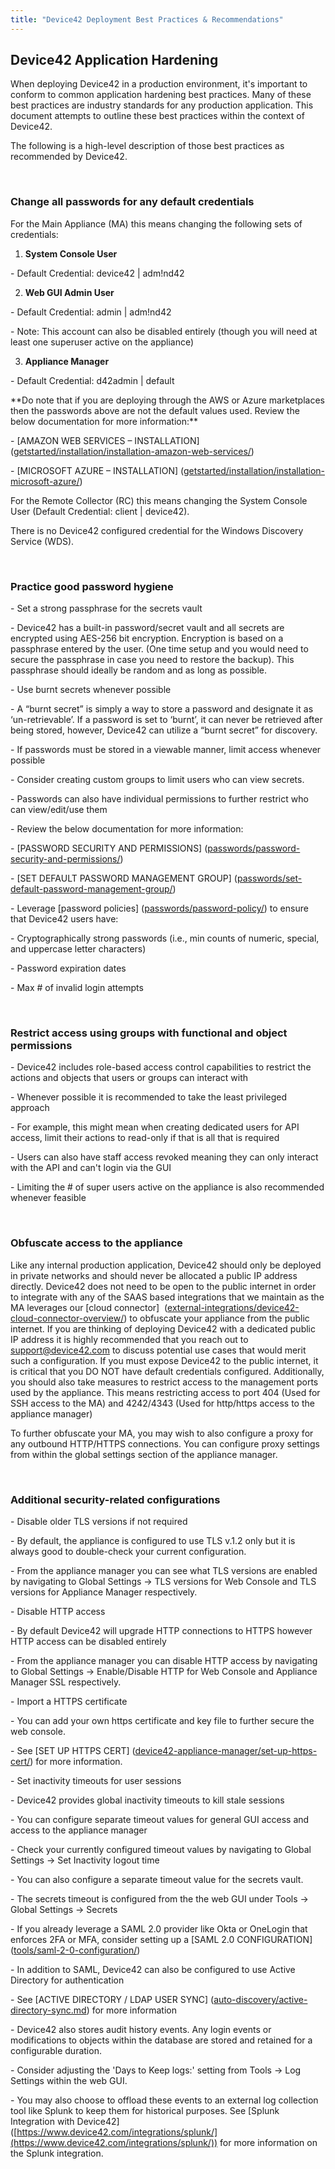 ```yaml
---
title: "Device42 Deployment Best Practices & Recommendations"
---
```


## Device42 Application Hardening

When deploying Device42 in a production environment, it's important to conform to common application hardening best practices. Many of these best practices are industry standards for any production application. This document attempts to outline these best practices within the context of Device42.

The following is a high-level description of those best practices as recommended by Device42.

 

### Change all passwords for any default credentials

For the Main Appliance (MA) this means changing the following sets of credentials:

1. **System Console User**

\- Default Credential: device42 | adm!nd42

2. **Web GUI Admin User**

\- Default Credential: admin | adm!nd42

\- Note: This account can also be disabled entirely (though you will need at least one superuser active on the appliance)

3. **Appliance Manager**

\- Default Credential: d42admin | default

\*\*Do note that if you are deploying through the AWS or Azure marketplaces then the passwords above are not the default values used. Review the below documentation for more information:\*\*

\- \[AMAZON WEB SERVICES – INSTALLATION\] ([getstarted/installation/installation-amazon-web-services/](getstarted/installation/installation-amazon-web-services.md))

\- \[MICROSOFT AZURE – INSTALLATION\] ([getstarted/installation/installation-microsoft-azure/](getstarted/installation/installation-microsoft-azure.md))

For the Remote Collector (RC) this means changing the System Console User (Default Credential: client | device42).

There is no Device42 configured credential for the Windows Discovery Service (WDS).

 

### Practice good password hygiene

\- Set a strong passphrase for the secrets vault

\- Device42 has a built-in password/secret vault and all secrets are encrypted using AES-256 bit encryption. Encryption is based on a passphrase entered by the user. (One time setup and you would need to secure the passphrase in case you need to restore the backup). This passphrase should ideally be random and as long as possible.

\- Use burnt secrets whenever possible

\- A “burnt secret” is simply a way to store a password and designate it as ‘un-retrievable’. If a password is set to ‘burnt’, it can never be retrieved after being stored, however, Device42 can utilize a “burnt secret” for discovery.

\- If passwords must be stored in a viewable manner, limit access whenever possible

\- Consider creating custom groups to limit users who can view secrets.

\- Passwords can also have individual permissions to further restrict who can view/edit/use them

\- Review the below documentation for more information:

\- \[PASSWORD SECURITY AND PERMISSIONS\] ([passwords/password-security-and-permissions/](administration/passwords/password-security-and-permissions.md))

\- \[SET DEFAULT PASSWORD MANAGEMENT GROUP\] ([passwords/set-default-password-management-group/](administration/passwords/set-default-password-management-group.md))

\- Leverage \[password policies\] ([passwords/password-policy/](administration/passwords/password-policy.md)) to ensure that Device42 users have:

\- Cryptographically strong passwords (i.e., min counts of numeric, special, and uppercase letter characters)

\- Password expiration dates

\- Max # of invalid login attempts

 

### Restrict access using groups with functional and object permissions

\- Device42 includes role-based access control capabilities to restrict the actions and objects that users or groups can interact with

\- Whenever possible it is recommended to take the least privileged approach

\- For example, this might mean when creating dedicated users for API access, limit their actions to read-only if that is all that is required

\- Users can also have staff access revoked meaning they can only interact with the API and can't login via the GUI

\- Limiting the # of super users active on the appliance is also recommended whenever feasible

 

### Obfuscate access to the appliance

Like any internal production application, Device42 should only be deployed in private networks and should never be allocated a public IP address directly. Device42 does not need to be open to the public internet in order to integrate with any of the SAAS based integrations that we maintain as the MA leverages our \[cloud connector\]  ([external-integrations/device42-cloud-connector-overview/](integration/external-integrations/device42-cloud-connector-overview.md)) to obfuscate your appliance from the public internet. If you are thinking of deploying Device42 with a dedicated public IP address it is highly recommended that you reach out to support@device42.com to discuss potential use cases that would merit such a configuration. If you must expose Device42 to the public internet, it is critical that you DO NOT have default credentials configured. Additionally, you should also take measures to restrict access to the management ports used by the appliance. This means restricting access to port 404 (Used for SSH access to the MA) and 4242/4343 (Used for http/https access to the appliance manager)

To further obfuscate your MA, you may wish to also configure a proxy for any outbound HTTP/HTTPS connections. You can configure proxy settings from within the global settings section of the appliance manager.

 

### Additional security-related configurations

\- Disable older TLS versions if not required

\- By default, the appliance is configured to use TLS v.1.2 only but it is always good to double-check your current configuration.

\- From the appliance manager you can see what TLS versions are enabled by navigating to Global Settings -> TLS versions for Web Console and TLS versions for Appliance Manager respectively.

\- Disable HTTP access

\- By default Device42 will upgrade HTTP connections to HTTPS however HTTP access can be disabled entirely

\- From the appliance manager you can disable HTTP access by navigating to Global Settings -> Enable/Disable HTTP for Web Console and Appliance Manager SSL respectively.

\- Import a HTTPS certificate

\- You can add your own https certificate and key file to further secure the web console.

\- See \[SET UP HTTPS CERT\] ([device42-appliance-manager/set-up-https-cert/](administration/appliance-manager/set-up-https-cert.md)) for more information.

\- Set inactivity timeouts for user sessions

\- Device42 provides global inactivity timeouts to kill stale sessions

\- You can configure separate timeout values for general GUI access and access to the appliance manager

\- Check your currently configured timeout values by navigating to Global Settings -> Set Inactivity logout time

\- You can also configure a separate timeout value for the secrets vault.

\- The secrets timeout is configured from the the web GUI under Tools -> Global Settings -> Secrets

\- If you already leverage a SAML 2.0 provider like Okta or OneLogin that enforces 2FA or MFA, consider setting up a \[SAML 2.0 CONFIGURATION\] ([tools/saml-2-0-configuration/](administration/saml-2-0-configuration.md))

\- In addition to SAML, Device42 can also be configured to use Active Directory for authentication

\- See \[ACTIVE DIRECTORY / LDAP USER SYNC\] ([auto-discovery/active-directory-sync.md](auto-discovery/active-directory-sync.md)) for more information

\- Device42 also stores audit history events. Any login events or modifications to objects within the database are stored and retained for a configurable duration.

\- Consider adjusting the 'Days to Keep logs:' setting from Tools -> Log Settings within the web GUI.

\- You may also choose to offload these events to an external log collection tool like Splunk to keep them for historical purposes. See \[Splunk Integration with Device42\] ([https://www.device42.com/integrations/splunk/](https://www.device42.com/integrations/splunk/)) for more information on the Splunk integration.
